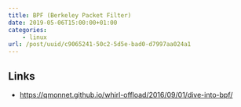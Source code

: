 ```yaml
---
title: BPF (Berkeley Packet Filter)
date: 2019-05-06T15:00:00+01:00
categories:
	- linux
url: /post/uuid/c9065241-50c2-5d5e-bad0-d7997aa024a1
---
```


## Links

* https://qmonnet.github.io/whirl-offload/2016/09/01/dive-into-bpf/